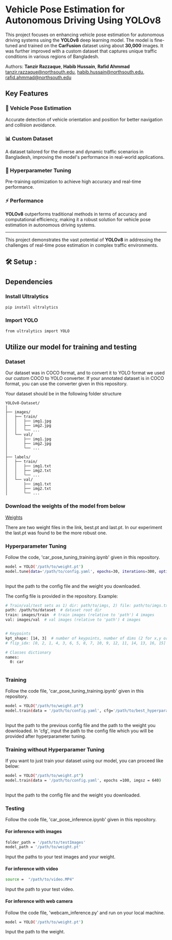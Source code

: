 # Vehicle Pose Estimation for Autonomous Driving Using YOLOv8

This project focuses on enhancing vehicle pose estimation for autonomous driving systems using the **YOLOv8** deep learning model. The model is fine-tuned and trained on the **CarFusion** dataset using about **30,000** images. It was further improved with a custom dataset that captures unique traffic conditions in various regions of Bangladesh.

Authors:
**Tanzir Razzaque**, **Habib Hussain**, **Rafid Ahmmad**
<br>tanzir.razzaque@northsouth.edu, habib.hussain@northsouth.edu, rafid.ahmmad@northsouth.edu</br>

## Key Features

### 🚗 Vehicle Pose Estimation
Accurate detection of vehicle orientation and position for better navigation and collision avoidance.

### 📊 Custom Dataset
A dataset tailored for the diverse and dynamic traffic scenarios in Bangladesh, improving the model's performance in real-world applications.

### 🔧 Hyperparameter Tuning
Pre-training optimization to achieve high accuracy and real-time performance.

### ⚡ Performance
**YOLOv8** outperforms traditional methods in terms of accuracy and computational efficiency, making it a robust solution for vehicle pose estimation in autonomous driving systems.

---

This project demonstrates the vast potential of **YOLOv8** in addressing the challenges of real-time pose estimation in complex traffic environments.

 



## :hammer_and_wrench: Setup :
## Dependencies

### Install Ultralytics
```sh
pip install ultralytics
```

### Import YOLO

```sh
from ultralytics import YOLO
```


## Utilize our model for training and testing

### Dataset
Our dataset was in COCO format, and to convert it to YOLO format we used our custom COCO to YOLO converter.
If your annotated dataset is in COCO format, you can use the converter given in this repository.

Your dataset should be in the following folder structure
```
YOLOv8-Dataset/
│
├── images/
│   ├── train/
│   │   ├── img1.jpg
│   │   ├── img2.jpg
│   │   └── ...
│   └── val/
│       ├── img1.jpg
│       ├── img2.jpg
│       └── ...
│
├── labels/
│   ├── train/
│   │   ├── img1.txt
│   │   ├── img2.txt
│   │   └── ...
│   └── val/
│       ├── img1.txt
│       ├── img2.txt
│       └── ...

```
### Download the weights of the model from below
[Weights](https://drive.google.com/drive/folders/17u0B0aKTYkY8I72gQLl2tsEyvQzDavJp?usp=sharing)

There are two weight files in the link, best.pt and last.pt. In our experiment the last.pt was found to be the more robust one.

### Hyperparameter Tuning

Follow the code, 'car_pose_tuning_training.ipynb' given in this repository.

```sh
model = YOLO('/path/to/weight.pt')
model.tune(data='/path/to/config.yaml', epochs=30, iterations=300, optimizer="AdamW", plots=False, save=False, val=False)
     
```
Input the path to the config file and the weight you downloaded.

The config file is provided in the repository.
Example:
```sh
# Train/val/test sets as 1) dir: path/to/imgs, 2) file: path/to/imgs.txt, or 3) list: [path/to/imgs1, path/to/imgs2, ..]
path: /path/to/dataset  # dataset root dir
train: images/train  # train images (relative to 'path') 4 images
val: images/val  # val images (relative to 'path') 4 images


# Keypoints
kpt_shape: [14, 3]  # number of keypoints, number of dims (2 for x,y or 3 for x,y,visible)
# flip_idx: [0, 2, 1, 4, 3, 6, 5, 8, 7, 10, 9, 12, 11, 14, 13, 16, 15]

# Classes dictionary
names:
  0: car
     
```
### Training
Follow the code file, 'car_pose_tuning_training.ipynb' given in this repository.
```sh
model = YOLO("/path/to/weight.pt")
model.train(data = '/path/to/config.yaml', cfg='/path/to/best_hyperparameters.yaml', epochs =100, imgsz = 640)
  
```
Input the path to the previous config file and the path to the weight you downloaded.
In 'cfg', input the path to the config file which you will be provided after hyperparameter tuning.


### Training without Hyperparamer Tuning

If you want to just train your dataset using our model, you can proceed like below:

```sh
model = YOLO("/path/to/weight.pt")
model.train(data = '/path/to/config.yaml', epochs =100, imgsz = 640)
  
```
Input the path to the config file and the weight you downloaded.


### Testing
Follow the code file, 'car_pose_inference.ipynb' given in this repository.

#### For inference with images

```sh
folder_path = '/path/to/testImages'
model_path = '/path/to/weight.pt'
```
Input the paths to your test images and your weight.

#### For inference with video
```sh
source =  "/path/to/video.MP4"
```
Input the path to your test video.

#### For inference with web camera
Follow the code file, 'webcam_inference.py' and run on your local machine.
```sh
model = YOLO('/path/to/weight.pt')
```
Input the path to the weight.
